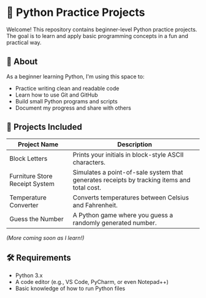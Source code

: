 # 🐍 Python Practice Projects

Welcome! This repository contains beginner-level Python practice projects. The goal is to learn and apply basic programming concepts in a fun and practical way.

## 🚀 About

As a beginner learning Python, I'm using this space to:

- Practice writing clean and readable code
- Learn how to use Git and GitHub
- Build small Python programs and scripts
- Document my progress and share with others

## 📁 Projects Included

| Project Name                   | Description                                                                                      |
|-------------------------------|--------------------------------------------------------------------------------------------------|
| Block Letters         | Prints your initials in block-style ASCII characters.                                            |
| Furniture Store Receipt System| Simulates a point-of-sale system that generates receipts by tracking items and total cost.      |
| Temperature Converter         | Converts temperatures between Celsius and Fahrenheit.                                            |
| Guess the Number              | A Python game where you guess a randomly generated number.                                       |

*(More coming soon as I learn!)*

## 🛠 Requirements

- Python 3.x  
- A code editor (e.g., VS Code, PyCharm, or even Notepad++)
- Basic knowledge of how to run Python files
